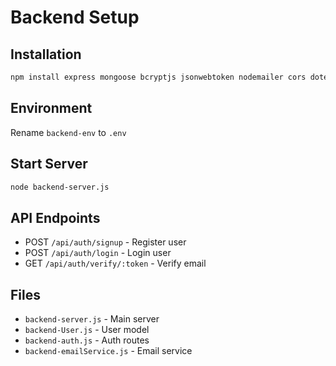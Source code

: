 # Backend Setup

## Installation
```bash
npm install express mongoose bcryptjs jsonwebtoken nodemailer cors dotenv nodemon
```

## Environment
Rename `backend-env` to `.env`

## Start Server
```bash
node backend-server.js
```

## API Endpoints
- POST `/api/auth/signup` - Register user
- POST `/api/auth/login` - Login user  
- GET `/api/auth/verify/:token` - Verify email

## Files
- `backend-server.js` - Main server
- `backend-User.js` - User model
- `backend-auth.js` - Auth routes
- `backend-emailService.js` - Email service